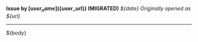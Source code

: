 **Issue by [${user_name}](${user_url}) (MIGRATED)**
_${date}_
_Originally opened as ${url}_

----

${body}

